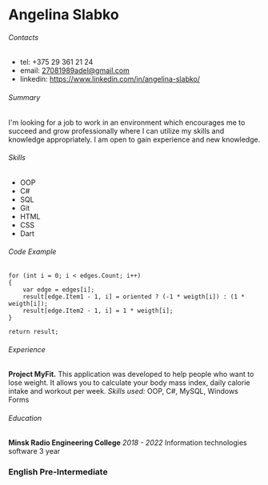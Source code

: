 # Angelina Slabko

###### Contacts
* tel: +375 29 361 21 24
* email: 27081989adel@gmail.com
* linkedin: https://www.linkedin.com/in/angelina-slabko/

###### Summary
I'm looking for a job to work in an environment which encourages me to succeed and grow professionally where I can utilize my skills and knowledge appropriately. I am open to gain experience and new knowledge.

###### Skills
* OOP
* C#
* SQL
* Git
* HTML
* CSS
* Dart

###### Code Example

	for (int i = 0; i < edges.Count; i++)
	{
		var edge = edges[i];
		result[edge.Item1 - 1, i] = oriented ? (-1 * weigth[i]) : (1 * weigth[i]);
		result[edge.Item2 - 1, i] = 1 * weigth[i];
	}

	return result;

###### Experience
**Project MyFit.**
This application was developed to help people who want to lose weight. It allows you to calculate your body mass index, daily calorie intake and workout per week. 
*Skills used:* OOP, C#, MySQL, Windows Forms

###### Education
 **Minsk Radio Engineering College**
 *2018 - 2022*
 Information technologies software
 3 year

### English Pre-Intermediate